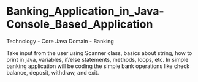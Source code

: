 # Banking_Application_in_Java-Console_Based_Application

Technology - Core Java
Domain - Banking 

Take input from the user using Scanner class, basics about string, how to print in java, variables, if/else statements, methods, loops, etc. In simple banking application will be coding the simple bank operations like check balance, deposit, withdraw, and exit.
